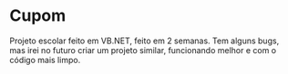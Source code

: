 # Cupom

Projeto escolar feito em VB.NET, feito em 2 semanas. Tem alguns bugs, mas irei no futuro criar um projeto similar, funcionando melhor e com o código mais limpo.
